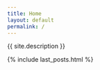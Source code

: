 ```yaml
---
title: Home
layout: default
permalink: /
---
```


{{ site.description }}

{% include last_posts.html %}
